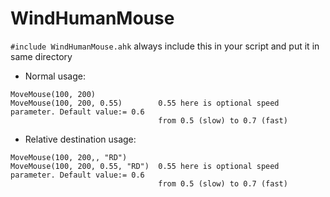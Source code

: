 # WindHumanMouse

`#include WindHumanMouse.ahk` always include this in your script and put it in same directory

* Normal usage:

```autohotkey
MoveMouse(100, 200)
MoveMouse(100, 200, 0.55)        0.55 here is optional speed parameter. Default value:= 0.6
                                 from 0.5 (slow) to 0.7 (fast)
```

* Relative destination usage:

```autohotkey
MoveMouse(100, 200,, "RD")
MoveMouse(100, 200, 0.55, "RD")  0.55 here is optional speed parameter. Default value:= 0.6
                                 from 0.5 (slow) to 0.7 (fast)
```
